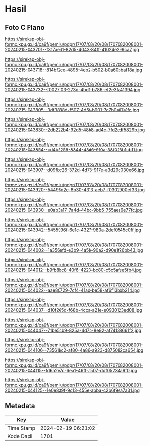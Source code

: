 # Hasil

## Foto C Plano

https://sirekap-obj-formc.kpu.go.id/ca9f/pemilu/pdpr/17/07/08/20/08/1707082008001-20240215-043701--f317ae61-82d5-4043-84ff-41024e299ca7.jpg

https://sirekap-obj-formc.kpu.go.id/ca9f/pemilu/pdpr/17/07/08/20/08/1707082008001-20240215-043718--814bf2ce-4895-4eb2-b502-b0a60bbaf18a.jpg

https://sirekap-obj-formc.kpu.go.id/ca9f/pemilu/pdpr/17/07/08/20/08/1707082008001-20240215-043732--f0027f03-273d-4bd1-b786-ef2e3fa41394.jpg

https://sirekap-obj-formc.kpu.go.id/ca9f/pemilu/pdpr/17/07/08/20/08/1707082008001-20240215-043805--3df3888d-f507-4d5f-b901-7c7b0a07a1fc.jpg

https://sirekap-obj-formc.kpu.go.id/ca9f/pemilu/pdpr/17/07/08/20/08/1707082008001-20240215-043830--2db222b4-92d5-48b8-ad4c-7fd2edf5829b.jpg

https://sirekap-obj-formc.kpu.go.id/ca9f/pemilu/pdpr/17/07/08/20/08/1707082008001-20240215-043854--cd4b5259-8344-43d6-9f0a-38f023b1cb11.jpg

https://sirekap-obj-formc.kpu.go.id/ca9f/pemilu/pdpr/17/07/08/20/08/1707082008001-20240215-043907--d09fbc26-372d-4d78-917e-a3d29d030e66.jpg

https://sirekap-obj-formc.kpu.go.id/ca9f/pemilu/pdpr/17/07/08/20/08/1707082008001-20240215-043920--54496d2e-8b30-4313-aeb7-f0302900ef33.jpg

https://sirekap-obj-formc.kpu.go.id/ca9f/pemilu/pdpr/17/07/08/20/08/1707082008001-20240215-043930--e0ab3a17-7a4d-44bc-9bb5-755aea6e77fc.jpg

https://sirekap-obj-formc.kpu.go.id/ca9f/pemilu/pdpr/17/07/08/20/08/1707082008001-20240215-043942--5455996f-6e1c-4327-980a-2def0545c0ff.jpg

https://sirekap-obj-formc.kpu.go.id/ca9f/pemilu/pdpr/17/07/08/20/08/1707082008001-20240215-044002--1a356efd-e3b9-4a5b-90a2-d90e1f26bb43.jpg

https://sirekap-obj-formc.kpu.go.id/ca9f/pemilu/pdpr/17/07/08/20/08/1707082008001-20240215-044012--b9fb8bc8-40f6-4223-bc80-c5c5afee5fb4.jpg

https://sirekap-obj-formc.kpu.go.id/ca9f/pemilu/pdpr/17/07/08/20/08/1707082008001-20240215-044022--aae80729-7cf4-41ad-be58-af6f13bbb214.jpg

https://sirekap-obj-formc.kpu.go.id/ca9f/pemilu/pdpr/17/07/08/20/08/1707082008001-20240215-044037--d10f265d-f68b-4cca-a21e-e0930123ed08.jpg

https://sirekap-obj-formc.kpu.go.id/ca9f/pemilu/pdpr/17/07/08/20/08/1707082008001-20240215-044047--71be5cb9-825a-4d7b-8e92-af74138661f2.jpg

https://sirekap-obj-formc.kpu.go.id/ca9f/pemilu/pdpr/17/07/08/20/08/1707082008001-20240215-044106--73561bc2-af80-4a86-a923-d875082ca654.jpg

https://sirekap-obj-formc.kpu.go.id/ca9f/pemilu/pdpr/17/07/08/20/08/1707082008001-20240215-044115--fd6a2e7c-6ea1-46ff-a507-ddf05234a9f0.jpg

https://sirekap-obj-formc.kpu.go.id/ca9f/pemilu/pdpr/17/07/08/20/08/1707082008001-20240215-044125--1e0e839f-9c13-455e-abba-c2b6f9ea7a31.jpg


## Metadata

| Key        | Value               |
| ---------- | ------------------- |
| Time Stamp | 2024-02-19 06:21:02 |
| Kode Dapil | 1701                |



